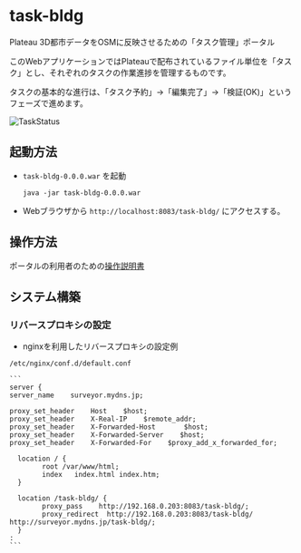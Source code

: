 # task-bldg

Plateau 3D都市データをOSMに反映させるための「タスク管理」ポータル

このWebアプリケーションではPlateauで配布されているファイル単位を「タスク」とし、それぞれのタスクの作業進捗を管理するものです。

タスクの基本的な進行は、「タスク予約」→「編集完了」→「検証(OK)」というフェーズで進めます。

![TaskStatus](https://github.com/yuuhayashi/task-bldg/wiki/uml/TaskStatus.png)


## 起動方法

- `task-bldg-0.0.0.war` を起動

	```
	java -jar task-bldg-0.0.0.war
	```

- Webブラウザから `http://localhost:8083/task-bldg/` にアクセスする。


## 操作方法

ポータルの利用者のための[操作説明書](https://github.com/yuuhayashi/task-bldg/wiki/HowToUse)


## システム構築

### リバースプロキシの設定

- nginxを利用したリバースプロキシの設定例

`/etc/nginx/conf.d/default.conf`

	```
	server {
    server_name    surveyor.mydns.jp;

    proxy_set_header    Host    $host;
    proxy_set_header    X-Real-IP    $remote_addr;
    proxy_set_header    X-Forwarded-Host       $host;
    proxy_set_header    X-Forwarded-Server    $host;
    proxy_set_header    X-Forwarded-For    $proxy_add_x_forwarded_for;

	  location / {
	        root /var/www/html;
	        index   index.html index.htm;
	  }
	
	  location /task-bldg/ {
	        proxy_pass    http://192.168.0.203:8083/task-bldg/;
	        proxy_redirect  http://192.168.0.203:8083/task-bldg/ http://surveyor.mydns.jp/task-bldg/;
	  }
	:
	```

	
